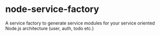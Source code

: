 # node-service-factory
A service factory to generate service modules for your service oriented Node.js architecture (user, auth, todo etc.) 
